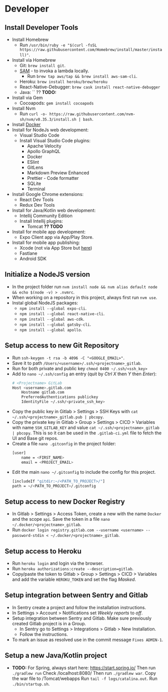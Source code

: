 # Developer

## Install Developer Tools

- Install Homebrew
    - Run `/usr/bin/ruby -e "$(curl -fsSL https://raw.githubusercontent.com/Homebrew/install/master/install)"`.
- Install via Homebrew
    - Git: `brew install git`.
    - [SAM](https://docs.aws.amazon.com/serverless-application-model/latest/developerguide/serverless-sam-cli-install-mac.html) - to invoka a lambda locally.
        - Run `brew tap aws/tap && brew install aws-sam-cli`.
    - Heroku: `brew install heroku/brew/heroku`
    - React-Native-Debugger: `brew cask install react-native-debugger`
    - Java: `` ?? **TODO:**
- Install via Gem
    - Cocoapods: `gem install cocoapods`
- Install Nvm
    - Run `curl -o- https://raw.githubusercontent.com/nvm-sh/nvm/v0.35.3/install.sh | bash`.
- Install [Docker](https://docs.docker.com/docker-for-mac/install/)
- Install for NodeJs web development:
    - Visual Studio Code
    - Install Visual Studio Code plugins:
        - Apache Velocity
        - Apollo GraphQL
        - Docker
        - ESlint
        - GitLens
        - Markdown Preview Enhanced
        - Prettier - Code formatter
        - SQLite
        - Terminal
- Install Google Chrome extensions:
    - React Dev Tools
    - Redux Dev Tools
- Install for Java/Kotlin web development:
    - Intellij Community Edition
    - Install Intellij plugins:
        - Tomcat **?? TODO**
- Install for mobile app development:
    - Expo Client app via App/Play Store.
- Install for mobile app publishing:
    - Xcode (not via App Store but [here](https://developer.apple.com/download/more/))
    - Fastlane
    - Android SDK

## Initialize a NodeJS version

- In the project folder run `nvm install node && nvm alias default node && echo $(node -v) > .nvmrc`.
- When working on a repository in this project, always first run `nvm use`.
- Instal global NodeJS packages:
    - `npm install --global expo-cli`.
    - `npm install --global react-native-cli`.
    - `npm install --global aws-cdk`.
    - `npm install --global gatsby-cli`.
    - `npm install --global apollo`.

## Setup access to new Git Repository

- Run `ssh-keygen -t rsa -b 4096 -C "<GOOGLE_EMAIL>"`.
- Save it to path `/Users/<username>/.ssh/<projectname>_gitlab`.
- Run for both private and public key `chmod 0400 ~/.ssh/<ssh_key>`
- Add to `nano ~/.ssh/config` an entry (quit by *Ctrl X* then *Y* then *Enter*):
    ```bash
    # <Projectname> GitLab
    Host <username>.gitlab.com
        Hostname gitlab.com
        PreferredAuthentications publickey
        IdentityFile ~/.ssh/<private_ssh_key>
    ```
- Copy the public key in Gitlab > Settings > SSH Keys with `cat ~/.ssh/<projectname>_gitlab.pub | pbcopy`.
- Copy the private key in Gitlab > Group > Settings > CICD > Variables with name `SSH_GITLAB_KEY` and value `cat ~/.ssh/<projectname>_gitlab | pbcopy`. This is so it can be used in the `.gitlab-ci.yml` file to fetch the UI and Base git repos.
- Create a file `nano .gitconfig` in the project folder:
    ```bash
    [user]
        name = <FIRST_NAME>
        email = <PROJECT_EMAIL>
    ```
- Edit the main `nano ~/.gitconfig` to include the config for this project.
    ```bash
    [includeIf "gitdir:~/<PATH_TO_PROJECT>/"]
    path = ~/<PATH_TO_PROJECT>/.gitconfig
    ```

## Setup access to new Docker Registry

- In Gitlab > Settings > Access Token, create a new with the name `Docker` and the scope `api`. Save the token in a file `nano ~/.docker/<projectname>_gitlab`.
- Run `docker login registry.gitlab.com --username <username> --password-stdin < ~/.docker/<projectname>_gitlab`.

## Setup access to Heroku

- Run `heroku login` and login via the browser.
- Run `heroku authorizations:create --description=gitlab`.
- Copy/paste the token to Gitlab > Group > Settings > CICD > Variables and add the variable `HEROKU_TOKEN` and set the flag *Masked*.

## Setup integration between Sentry and Gitlab

- In Sentry create a project and follow the installation instructions.
- In Settings > Account > Notifications set *Weekly reports* to *off*.
- Setup integration between Sentry and Gitlab. Make sure previously created Gitlab project is in a Group.
    - In Sentry go to Settings > Integrations > Gitlab > New Installation.
    - Follow the instructions.
- To mark an issue as resolved use in the commit message `Fixes ADMIN-1`.

## Setup a new Java/Kotlin project

- **TODO:**
For Spring, always start here: https://start.spring.io/
Then run `./gradlew run`
Check /localhost:8080/
Then run `./gradlew war`.
Copy the war file to /Tomcat/webapps
Run `tail -f logs/catalina.out`.
Run `./bin/startup.sh`.
